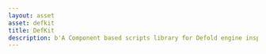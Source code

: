 ```yaml
---
layout: asset
asset: defkit
title: DefKit
description: b'A Component based scripts library for Defold engine inspired by the Game Maker studio visual scripting.'
---
```

